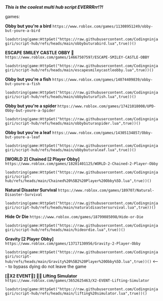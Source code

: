 ***This is the coolest multi hub script EVERRRrr!?!***


games:

**Obby but you're a bird**  ```https://www.roblox.com/games/11308951249/obby-but-youre-a-bird```  

```loadstring(game:HttpGet("https://raw.githubusercontent.com/Codingninjagiri/script-hub/refs/heads/main/obbybuturabird.lua",true))()```

**ESCAPE SMILEY CASTLE OBBY 🙂**  ```https://www.roblox.com/games/14667507597/ESCAPE-SMILEY-CASTLE-OBBY```  

```loadstring(game:HttpGet("https://raw.githubusercontent.com/Codingninjagiri/script-hub/refs/heads/main/escapesmileycastleobby.lua",true))()```

**Obby but you're a fish** ```https://www.roblox.com/games/14074409839/obby-but-youre-a-fish```

```loadstring(game:HttpGet("https://raw.githubusercontent.com/Codingninjagiri/script-hub/refs/heads/main/obbybuturafish.lua",true))()```

**Obby but you're a spider** ```https://www.roblox.com/games/17421018008/UPD-Obby-but-youre-a-Spider```

```loadstring(game:HttpGet("https://raw.githubusercontent.com/Codingninjagiri/script-hub/refs/heads/main/obbybuturaspider.lua",true))()```

**Obby but you're a leaf** ```https://www.roblox.com/games/14305134857/Obby-but-youre-a-leaf```

```loadstring(game:HttpGet("https://raw.githubusercontent.com/Codingninjagiri/script-hub/refs/heads/main/obbybuturaleaf.lua",true))()```

**[WORLD 2] Chained [2 Player Obby]** ```https://www.roblox.com/games/18201401125/WORLD-2-Chained-2-Player-Obby```

```loadstring(game:HttpGet("https://raw.githubusercontent.com/Codingninjagiri/script-hub/refs/heads/main/Chained%20%5B2%20Player%20Obby%5D.lua",true))()```

**Natural Disaster Survival** ```https://www.roblox.com/games/189707/Natural-Disaster-Survival```

```loadstring(game:HttpGet("https://raw.githubusercontent.com/Codingninjagiri/script-hub/refs/heads/main/naturaldisastersurvival.lua",true))()```

**Hide Or Die** ```https://www.roblox.com/games/18799085098/Hide-or-Die```

```loadstring(game:HttpGet("https://raw.githubusercontent.com/Codingninjagiri/script-hub/refs/heads/main/hideordie.lua",true))()```

**Gravity [2 Player Obby]** ```https://www.roblox.com/games/13717130956/Gravity-2-Player-Obby```

```loadstring(game:HttpGet("https://raw.githubusercontent.com/Codingninjagiri/script-hub/refs/heads/main/Gravity%20%5B2%20Player%20Obby%5D.lua",true))()```  <---  to bypass dying do not leave the game

**[🎃X2 EVENT👻] 💪🏻 Lifting Simulator** ```https://www.roblox.com/games/3652625463/X2-EVENT-Lifting-Simulator```

```loadstring(game:HttpGet("https://raw.githubusercontent.com/Codingninjagiri/script-hub/refs/heads/main/lifting%20simulator.lua",true))()```
